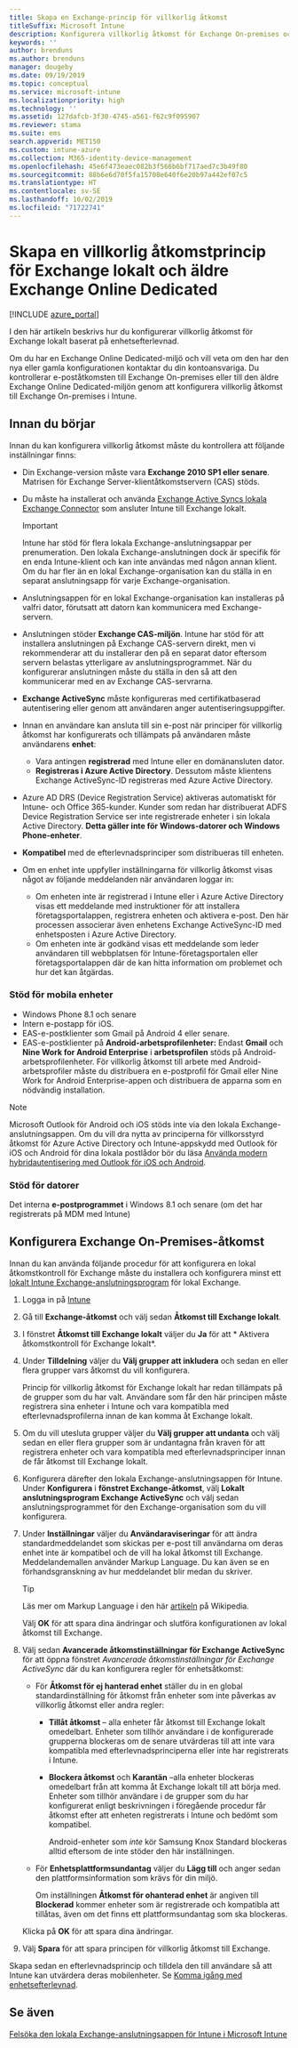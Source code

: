 ```yaml
---
title: Skapa en Exchange-princip för villkorlig åtkomst
titleSuffix: Microsoft Intune
description: Konfigurera villkorlig åtkomst för Exchange On-premises och den äldre Exchange Online Dedicated i Intune.
keywords: ''
author: brenduns
ms.author: brenduns
manager: dougeby
ms.date: 09/19/2019
ms.topic: conceptual
ms.service: microsoft-intune
ms.localizationpriority: high
ms.technology: ''
ms.assetid: 127dafcb-3f30-4745-a561-f62c9f095907
ms.reviewer: stama
ms.suite: ems
search.appverid: MET150
ms.custom: intune-azure
ms.collection: M365-identity-device-management
ms.openlocfilehash: 45e6f473eaec082b3f566b6bf717aed7c3b49f80
ms.sourcegitcommit: 88b6e6d70f5fa15708e640f6e20b97a442ef07c5
ms.translationtype: HT
ms.contentlocale: sv-SE
ms.lasthandoff: 10/02/2019
ms.locfileid: "71722741"
---
```

# <a name="create-a-conditional-access-policy-for-exchange-on-premises-and-legacy-exchange-online-dedicated"></a>Skapa en villkorlig åtkomstprincip för Exchange lokalt och äldre Exchange Online Dedicated

[!INCLUDE [azure_portal](../includes/azure_portal.md)]

I den här artikeln beskrivs hur du konfigurerar villkorlig åtkomst för Exchange lokalt baserat på enhetsefterlevnad.

Om du har en Exchange Online Dedicated-miljö och vill veta om den har den nya eller gamla konfigurationen kontaktar du din kontoansvariga. Du kontrollerar e-poståtkomsten till Exchange On-premises eller till den äldre Exchange Online Dedicated-miljön genom att konfigurera villkorlig åtkomst till Exchange On-premises i Intune.

## <a name="before-you-begin"></a>Innan du börjar

Innan du kan konfigurera villkorlig åtkomst måste du kontrollera att följande inställningar finns:

- Din Exchange-version måste vara **Exchange 2010 SP1 eller senare**. Matrisen för Exchange Server-klientåtkomstservern (CAS) stöds.

- Du måste ha installerat och använda [Exchange Active Syncs lokala Exchange Connector](exchange-connector-install.md) som ansluter Intune till Exchange lokalt.

    >[!IMPORTANT]  
    >Intune har stöd för flera lokala Exchange-anslutningsappar per prenumeration.  Den lokala Exchange-anslutningen dock är specifik för en enda Intune-klient och kan inte användas med någon annan klient.  Om du har fler än en lokal Exchange-organisation kan du ställa in en separat anslutningsapp för varje Exchange-organisation.

- Anslutningsappen för en lokal Exchange-organisation kan installeras på valfri dator, förutsatt att datorn kan kommunicera med Exchange-servern.

- Anslutningen stöder **Exchange CAS-miljön**. Intune har stöd för att installera anslutningen på Exchange CAS-servern direkt, men vi rekommenderar att du installerar den på en separat dator eftersom servern belastas ytterligare av anslutningsprogrammet. När du konfigurerar anslutningen måste du ställa in den så att den kommunicerar med en av Exchange CAS-servrarna.

- **Exchange ActiveSync** måste konfigureras med certifikatbaserad autentisering eller genom att användaren anger autentiseringsuppgifter.

- Innan en användare kan ansluta till sin e-post när principer för villkorlig åtkomst har konfigurerats och tillämpats på användaren måste användarens **enhet**:
  - Vara antingen **registrerad** med Intune eller en domänansluten dator.
  - **Registreras i Azure Active Directory**. Dessutom måste klientens Exchange ActiveSync-ID registreras med Azure Active Directory.

- Azure AD DRS (Device Registration Service) aktiveras automatiskt för Intune- och Office 365-kunder. Kunder som redan har distribuerat ADFS Device Registration Service ser inte registrerade enheter i sin lokala Active Directory. **Detta gäller inte för Windows-datorer och Windows Phone-enheter**.

- **Kompatibel** med de efterlevnadsprinciper som distribueras till enheten.

- Om en enhet inte uppfyller inställningarna för villkorlig åtkomst visas något av följande meddelanden när användaren loggar in:
  - Om enheten inte är registrerad i Intune eller i Azure Active Directory visas ett meddelande med instruktioner för att installera företagsportalappen, registrera enheten och aktivera e-post. Den här processen associerar även enhetens Exchange ActiveSync-ID med enhetsposten i Azure Active Directory.
  - Om enheten inte är godkänd visas ett meddelande som leder användaren till webbplatsen för Intune-företagsportalen eller företagsportalappen där de kan hitta information om problemet och hur det kan åtgärdas.

### <a name="support-for-mobile-devices"></a>Stöd för mobila enheter

- Windows Phone 8.1 och senare
- Intern e-postapp för iOS.
- EAS-e-postklienter som Gmail på Android 4 eller senare.
- EAS-e-postklienter på **Android-arbetsprofilenheter:** Endast **Gmail** och **Nine Work for Android Enterprise** i **arbetsprofilen** stöds på Android-arbetsprofilenheter. För villkorlig åtkomst till arbete med Android-arbetsprofiler måste du distribuera en e-postprofil för Gmail eller Nine Work for Android Enterprise-appen och distribuera de apparna som en nödvändig installation.

> [!NOTE]
> Microsoft Outlook för Android och iOS stöds inte via den lokala Exchange-anslutningsappen. Om du vill dra nytta av principerna för villkorsstyrd åtkomst för Azure Active Directory och Intune-appskydd med Outlook för iOS och Android för dina lokala postlådor bör du läsa [Använda modern hybridautentisering med Outlook för iOS och Android](https://docs.microsoft.com/Exchange/clients/outlook-for-ios-and-android/use-hybrid-modern-auth). 

### <a name="support-for-pcs"></a>Stöd för datorer

Det interna **e-postprogrammet** i Windows 8.1 och senare (om det har registrerats på MDM med Intune)

## <a name="configure-exchange-on-premises-access"></a>Konfigurera Exchange On-Premises-åtkomst

Innan du kan använda följande procedur för att konfigurera en lokal åtkomstkontroll för Exchange måste du installera och konfigurera minst ett [lokalt Intune Exchange-anslutningsprogram](exchange-connector-install.md) för lokal Exchange.

1. Logga in på [Intune](https://go.microsoft.com/fwlink/?linkid=2090973)

2. Gå till **Exchange-åtkomst** och välj sedan **Åtkomst till Exchange lokalt**. 

3. I fönstret **Åtkomst till Exchange lokalt** väljer du **Ja** för att *	Aktivera åtkomstkontroll för Exchange lokalt*.

4. Under **Tilldelning** väljer du **Välj grupper att inkludera** och sedan en eller flera grupper vars åtkomst du vill konfigurera. 

   Princip för villkorlig åtkomst för Exchange lokalt har redan tillämpats på de grupper som du har valt. Användare som får den här principen måste registrera sina enheter i Intune och vara kompatibla med efterlevnadsprofilerna innan de kan komma åt Exchange lokalt.

5. Om du vill utesluta grupper väljer du **Välj grupper att undanta** och välj sedan en eller flera grupper som är undantagna från kraven för att registrera enheter och vara kompatibla med efterlevnadsprinciper innan de får åtkomst till Exchange lokalt. 

6. Konfigurera därefter den lokala Exchange-anslutningsappen för Intune.  Under **Konfigurera** i **fönstret Exchange-åtkomst**, välj **Lokalt anslutningsprogram Exchange ActiveSync** och välj sedan anslutningsprogrammet för den Exchange-organisation som du vill konfigurera.

7. Under **Inställningar** väljer du **Användaraviseringar** för att ändra standardmeddelandet som skickas per e-post till användarna om deras enhet inte är kompatibel och de vill ha lokal åtkomst till Exchange. Meddelandemallen använder Markup Language.  Du kan även se en förhandsgranskning av hur meddelandet blir medan du skriver.
   > [!TIP]
   > Läs mer om Markup Language i den här [artikeln](https://en.wikipedia.org/wiki/Markup_language) på Wikipedia.
 
   Välj **OK** för att spara dina ändringar och slutföra konfigurationen av lokal åtkomst till Exchange.

8. Välj sedan **Avancerade åtkomstinställningar för Exchange ActiveSync** för att öppna fönstret *Avancerade åtkomstinställningar för Exchange ActiveSync* där du kan konfigurera regler för enhetsåtkomst:  

   - För **Åtkomst för ej hanterad enhet** ställer du in en global standardinställning för åtkomst från enheter som inte påverkas av villkorlig åtkomst eller andra regler:

     - **Tillåt åtkomst** – alla enheter får åtkomst till Exchange lokalt omedelbart. Enheter som tillhör användare i de konfigurerade grupperna blockeras om de senare utvärderas till att inte vara kompatibla med efterlevnadsprinciperna eller inte har registrerats i Intune.

     - **Blockera åtkomst** och **Karantän** –alla enheter blockeras omedelbart från att komma åt Exchange lokalt till att börja med. Enheter som tillhör användare i de grupper som du har konfigurerat enligt beskrivningen i föregående procedur får åtkomst efter att enheten registrerats i Intune och bedömt som kompatibel. 

       Android-enheter som *inte* kör Samsung Knox Standard blockeras alltid eftersom de inte stöder den här inställningen.

   -  För **Enhetsplattformsundantag** väljer du **Lägg till** och anger sedan den plattformsinformation som krävs för din miljö. 
   
      Om inställningen **Åtkomst för ohanterad enhet** är angiven till **Blockerad** kommer enheter som är registrerade och kompatibla att tillåtas, även om det finns ett plattformsundantag som ska blockeras.  
   
   Klicka på **OK** för att spara dina ändringar.

9. Välj **Spara** för att spara principen för villkorlig åtkomst till Exchange.

Skapa sedan en efterlevnadsprincip och tilldela den till användare så att Intune kan utvärdera deras mobilenheter. Se [Komma igång med enhetsefterlevnad](device-compliance-get-started.md).

## <a name="see-also"></a>Se även

[Felsöka den lokala Exchange-anslutningsappen för Intune i Microsoft Intune](https://support.microsoft.com/help/4471887)
